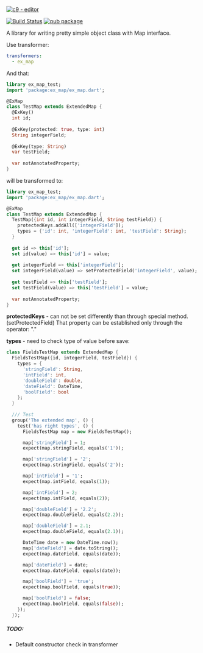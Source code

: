 
[![c9](http://wiki.teamliquid.net/commons/images/thumb/f/fd/Cloud9.png/48px-Cloud9.png) - editor](https://ide.c9.io/rasart/ex_map)

[![Build Status](https://travis-ci.org/Rasarts/ExMap.svg?branch=master)](https://travis-ci.org/Rasarts/ExMap)
[![pub package](https://img.shields.io/pub/v/ex_map.svg?style=flat)](https://pub.dartlang.org/packages/ex_map)


A library for writing pretty simple object class with Map interface.

Use transformer:
```yaml
transformers:
  - ex_map
```

And that:
```dart
library ex_map_test;
import 'package:ex_map/ex_map.dart';

@ExMap
class TestMap extends ExtendedMap {
  @ExKey()
  int id;
  
  @ExKey(protected: true, type: int)
  String integerField; 
  
  @ExKey(type: String)
  var testField;
  
  var notAnnotatedProperty;
}
```

will be transformed to:
```dart
library ex_map_test;
import 'package:ex_map/ex_map.dart';

@ExMap
class TestMap extends ExtendedMap {
  TestMap({int id, int integerField, String testField}) {
    protectedKeys.addAll(['integerField']);
    types = {'id': int, 'integerField': int, 'testField': String};
  }
  
  get id => this['id'];
  set id(value) => this['id'] = value;
  
  get integerField => this['integerField'];
  set integerField(value) => setProtectedField('integerField', value);
  
  get testField => this['testField'];
  set testField(value) => this['testField'] = value;
  
  var notAnnotatedProperty;
}
```

**protectedKeys** - can not be set differently than through special method. (setProtectedField)
That property can be established only through the operator: "."

**types** - need to check type of value before save:
```dart
class FieldsTestMap extends ExtendedMap {
  FieldsTestMap({id, integerField, testField}) {
    types = {
      'stringField': String,
      'intField': int,
      'doubleField': double,
      'dateField': DateTime,
      'boolField': bool
    };
  }
  
  /// Test
  group('The extended map', () {
    test('has right types', () {
      FieldsTestMap map = new FieldsTestMap();

      map['stringField'] = 1;
      expect(map.stringField, equals('1'));

      map['stringField'] = '2';
      expect(map.stringField, equals('2'));

      map['intField'] = '1';
      expect(map.intField, equals(1));

      map['intField'] = 2;
      expect(map.intField, equals(2));

      map['doubleField'] = '2.2';
      expect(map.doubleField, equals(2.2));

      map['doubleField'] = 2.1;
      expect(map.doubleField, equals(2.1));

      DateTime date = new DateTime.now();
      map['dateField'] = date.toString();
      expect(map.dateField, equals(date));

      map['dateField'] = date;
      expect(map.dateField, equals(date));

      map['boolField'] = 'true';
      expect(map.boolField, equals(true));

      map['boolField'] = false;
      expect(map.boolField, equals(false));
    });
  });
```

##### TODO:
  - Default constructor check in transformer
